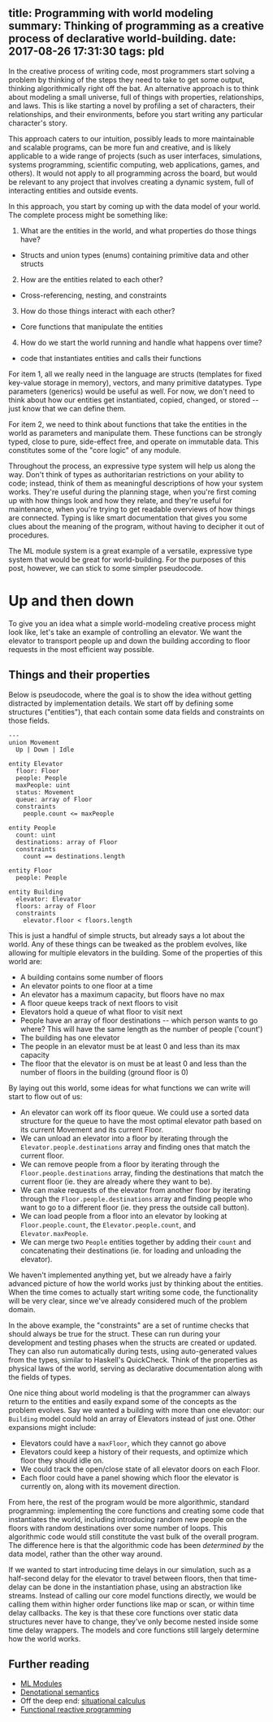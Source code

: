 title: Programming with world modeling 
summary: Thinking of programming as a creative process of declarative world-building.
date: 2017-08-26 17:31:30
tags: pld
---

In the creative process of writing code, most programmers start solving a problem by thinking of the steps they need to take to get some output, thinking algorithmically right off the bat. An alternative approach is to think about modeling a small universe, full of things with properties, relationships, and laws. This is like starting a novel by profiling a set of characters, their relationships, and their environments, before you start writing any particular character's story. 

This approach caters to our intuition, possibly leads to more maintainable and scalable programs, can be more fun and creative, and is likely applicable to a wide range of projects (such as user interfaces, simulations, systems programming, scientific computing, web applications, games, and others). It would not apply to all programming across the board, but would be relevant to any project that involves creating a dynamic system, full of interacting entities and outside events.

In this approach, you start by coming up with the data model of your world. The complete process might be something like:

1. What are the entities in the world, and what properties do those things have?
  * Structs and union types (enums) containing primitive data and other structs
2. How are the entities related to each other?
  * Cross-referencing, nesting, and constraints
3. How do those things interact with each other?
  * Core functions that manipulate the entities
4. How do we start the world running and handle what happens over time?
  * code that instantiates entities and calls their functions

For item 1, all we really need in the language are structs (templates for fixed key-value storage in memory), vectors, and many primitive datatypes. Type parameters (generics) would be useful as well. For now, we don't need to think about how our entities get instantiated, copied, changed, or stored -- just know that we can define them.

For item 2, we need to think about functions that take the entities in the world as parameters and manipulate them. These functions can be strongly typed, close to pure, side-effect free, and operate on immutable data. This constitutes some of the "core logic" of any module.

Throughout the process, an expressive type system will help us along the way. Don't think of types as authoritarian restrictions on your ability to code; instead, think of them as meaningful descriptions of how your system works. They're useful during the planning stage, when you're first coming up with how things look and how they relate, and they're useful for maintenance, when you're trying to get readable overviews of how things are connected. Typing is like smart documentation that gives you some clues about the meaning of the program, without having to decipher it out of procedures. 

The ML module system is a great example of a versatile, expressive type system that would be great for world-building. For the purposes of this post, however, we can stick to some simpler pseudocode.

# Up and then down

To give you an idea what a simple world-modeling creative process might look like, let's take an example of controlling an elevator. We want the elevator to transport people up and down the building according to floor requests in the most efficient way possible.

## Things and their properties

Below is pseudocode, where the goal is to show the idea without getting distracted by implementation details. We start off by defining some structures ("entities"), that each contain some data fields and constraints on those fields.

    ---
    union Movement
      Up | Down | Idle

    entity Elevator
      floor: Floor
      people: People
      maxPeople: uint
      status: Movement
      queue: array of Floor
      constraints
        people.count <= maxPeople

    entity People
      count: uint
      destinations: array of Floor
      constraints
        count == destinations.length

    entity Floor
      people: People

    entity Building
      elevator: Elevator
      floors: array of Floor
      constraints
        elevator.floor < floors.length


This is just a handful of simple structs, but already says a lot about the world. Any of these things can be tweaked as the problem evolves, like allowing for multiple elevators in the building. Some of the properties of this world are:

* A building contains some number of floors
* An elevator points to one floor at a time
* An elevator has a maximum capacity, but floors have no max
* A floor queue keeps track of next floors to visit
* Elevators hold a queue of what floor to visit next
* People have an array of floor destinations -- which person wants to go where? This will have the same length as the number of people ('count')
* The building has one elevator
* The people in an elevator must be at least 0 and less than its max capacity
* The floor that the elevator is on must be at least 0 and less than the number of floors in the building (ground floor is 0)

By laying out this world, some ideas for what functions we can write will start to flow out of us:

* An elevator can work off its floor queue. We could use a sorted data structure for the queue to have the most optimal elevator path based on its current Movement and its current Floor.
* We can unload an elevator into a floor by iterating through the `Elevator.people.destinations` array and finding ones that match the current floor.
* We can remove people from a floor by iterating through the `Floor.people.destinations` array, finding the destinations that match the current floor (ie. they are already where they want to be).
* We can make requests of the elevator from another floor by iterating through the `Floor.people.destinations` array and finding people who want to go to a different floor (ie. they press the outside call button).
* We can load people from a floor into an elevator by looking at `Floor.people.count`, the `Elevator.people.count`, and `Elevator.maxPeople`.
* We can merge two `People` entities together by adding their `count` and concatenating their destinations (ie. for loading and unloading the elevator).

We haven't implemented anything yet, but we already have a fairly advanced picture of how the world works just by thinking about the entities. When the time comes to actually start writing some code, the functionality will be very clear, since we've already considered much of the problem domain.

In the above example, the "constraints" are a set of runtime checks that should always be true for the struct. These can run during your development and testing phases when the structs are created or updated. They can also run automatically during tests, using auto-generated values from the types, similar to Haskell's QuickCheck. Think of the properties as physical laws of the world, serving as declarative documentation along with the fields of types.

One nice thing about world modeling is that the programmer can always return to the entities and easily expand some of the concepts as the problem evolves. Say we wanted a building with more than one elevator: our `Building` model could hold an array of Elevators instead of just one. Other expansions might include:

* Elevators could have a `maxFloor`, which they cannot go above
* Elevators could keep a history of their requests, and optimize which floor they should idle on.
* We could track the open/close state of all elevator doors on each Floor.
* Each floor could have a panel showing which floor the elevator is currently on, along with its movement direction.

From here, the rest of the program would be more algorithmic, standard programming: implementing the core functions and creating some code that instantiates the world, including introducing random new people on the floors with random destinations over some number of loops. This algorithmic code would still constitute the vast bulk of the overall program. The difference here is that the algorithmic code has been _determined by_ the data model, rather than the other way around.

If we wanted to start introducing time delays in our simulation, such as a half-second delay for the elevator to travel between floors, then that time-delay can be done in the instantiation phase, using an abstraction like streams. Instead of calling our core model functions directly, we would be calling them within higher order functions like map or scan, or within time delay callbacks. The key is that these core functions over static data structures never have to change, they've only become nested inside some time delay wrappers. The models and core functions still largely determine how the world works.

## Further reading

* [ML Modules](https://jozefg.bitbucket.io/posts/2015-01-08-modules.html)
* [Denotational semantics](https://en.wikipedia.org/wiki/Denotational_semantics)
* Off the deep end: [situational calculus](https://en.wikipedia.org/wiki/Situation_calculus)
* [Functional reactive programming](https://gist.github.com/staltz/868e7e9bc2a7b8c1f754)
